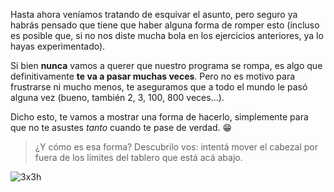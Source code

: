 Hasta ahora veníamos tratando de esquivar el asunto, pero seguro ya habrás pensado que tiene que haber alguna forma de romper esto (incluso es posible que, si no nos diste mucha bola en los ejercicios anteriores, ya lo hayas experimentado).

Si bien **nunca** vamos a querer que nuestro programa se rompa, es algo que definitivamente **te va a pasar muchas veces**. Pero no es motivo para frustrarse ni mucho menos, te aseguramos que a todo el mundo le pasó alguna vez (bueno, también 2, 3, 100, 800 veces...). 

Dicho esto, te vamos a mostrar una forma de hacerlo, simplemente para que no te asustes _tanto_ cuando te pase de verdad. :grin:

> ¿Y cómo es esa forma? Descubrilo vos: intentá mover el cabezal por fuera de los límites del tablero que está acá abajo.

![3x3h](https://raw.githubusercontent.com/sagrado-corazon-alcal/mumuki-fundamentos-gobstones-guia-1-primeros-programas/master/3x3h.png)

